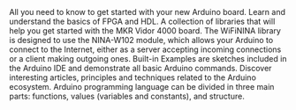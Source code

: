<EssentialsColumn title="First Steps">
  <EssentialElement title="Quickstart Guide" type="getting-started" link="/software/ide-v1/tutorials/getting-started/cores/arduino-samd">
    All you need to know to get started with your new Arduino board.
  </EssentialElement>

  <EssentialElement title="FPGA & HDL basics" type="getting-started" link="/learn/programming/vidor">
    Learn and understand the basics of FPGA and HDL.
  </EssentialElement>

  
</EssentialsColumn>

<EssentialsColumn title="Suggested Libraries">

  <EssentialElement title="Vidor Libraries (Collection)" type="library" link="https://github.com/vidor-libraries">
    A collection of libraries that will help you get started with the MKR Vidor 4000 board.
  </EssentialElement>

  <EssentialElement title="WiFiNINA" type="library" link="https://www.arduino.cc/en/Reference/WiFiNINA">
    The WiFiNINA library is designed to use the NINA-W102 module, which allows your Arduino to connect to the Internet, either as a server accepting incoming connections or a client making outgoing ones.
  </EssentialElement>
</EssentialsColumn>

<EssentialsColumn title="Arduino Basics">
  <EssentialElement title="Built-in Examples" type="tutorial" link="/built-in-examples/">
    Built-in Examples are sketches included in the Arduino IDE and demonstrate all basic Arduino commands. 
  </EssentialElement>
  <EssentialElement title="Learn" type="resource" link="/learn/">
    Discover interesting articles, principles and techniques related to the Arduino ecosystem.
  </EssentialElement>
  <EssentialElement title="Language References" type="resource" link="https://www.arduino.cc/reference/en/">
  Arduino programming language can be divided in three main parts: functions, values (variables and constants), and structure.
  </EssentialElement>
</EssentialsColumn>